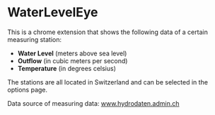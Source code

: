 # WaterLevelEye
This is a chrome extension that shows the following data of a certain measuring station:
- **Water Level** (meters above sea level)
- **Outflow** (in cubic meters per second)
- **Temperature** (in degrees celsius)

The stations are all located in Switzerland and can be selected in the options page.

Data source of measuring data: <a href="https://www.hydrodaten.admin.ch/" target="_blank">www.hydrodaten.admin.ch</a>
